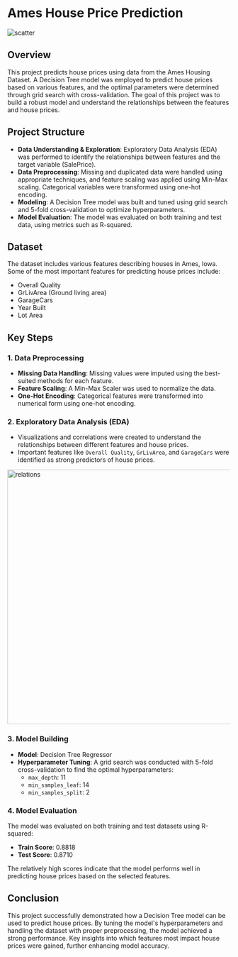 # Ames House Price Prediction

![scatter](https://github.com/user-attachments/assets/39b7b621-4248-48a0-8f69-b31ea09302d5)

## Overview
This project predicts house prices using data from the Ames Housing Dataset. A Decision Tree model was employed to predict house prices based on various features, and the optimal parameters were determined through grid search with cross-validation. The goal of this project was to build a robust model and understand the relationships between the features and house prices.

## Project Structure
- **Data Understanding & Exploration**: Exploratory Data Analysis (EDA) was performed to identify the relationships between features and the target variable (SalePrice).
- **Data Preprocessing**: Missing and duplicated data were handled using appropriate techniques, and feature scaling was applied using Min-Max scaling. Categorical variables were transformed using one-hot encoding.
- **Modeling**: A Decision Tree model was built and tuned using grid search and 5-fold cross-validation to optimize hyperparameters.
- **Model Evaluation**: The model was evaluated on both training and test data, using metrics such as R-squared.

## Dataset
The dataset includes various features describing houses in Ames, Iowa. Some of the most important features for predicting house prices include:
- Overall Quality
- GrLivArea (Ground living area)
- GarageCars
- Year Built
- Lot Area

## Key Steps

### 1. Data Preprocessing
- **Missing Data Handling**: Missing values were imputed using the best-suited methods for each feature.
- **Feature Scaling**: A Min-Max Scaler was used to normalize the data.
- **One-Hot Encoding**: Categorical features were transformed into numerical form using one-hot encoding.

### 2. Exploratory Data Analysis (EDA)
- Visualizations and correlations were created to understand the relationships between different features and house prices.
- Important features like `Overall Quality`, `GrLivArea`, and `GarageCars` were identified as strong predictors of house prices.

<img width="574" alt="relations" src="https://github.com/user-attachments/assets/ffa7c823-46e6-4a91-8c0b-88add157fad7">

### 3. Model Building
- **Model**: Decision Tree Regressor
- **Hyperparameter Tuning**: A grid search was conducted with 5-fold cross-validation to find the optimal hyperparameters:
  - `max_depth`: 11
  - `min_samples_leaf`: 14
  - `min_samples_split`: 2

### 4. Model Evaluation
The model was evaluated on both training and test datasets using R-squared:
- **Train Score**: 0.8818
- **Test Score**: 0.8710

The relatively high scores indicate that the model performs well in predicting house prices based on the selected features.

## Conclusion
This project successfully demonstrated how a Decision Tree model can be used to predict house prices. By tuning the model's hyperparameters and handling the dataset with proper preprocessing, the model achieved a strong performance. Key insights into which features most impact house prices were gained, further enhancing model accuracy.
